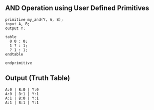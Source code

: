 ## AND Operation using User Defined Primitives
```
primitive my_and(Y, A, B);
input A, B;
output Y;

table
  0 0 : 0;
  1 ? : 1;
  ? 1 : 1;
endtable

endprimitive
```
## Output (Truth Table)
```
A:0 | B:0 | Y:0
A:0 | B:1 | Y:1
A:1 | B:0 | Y:1
A:1 | B:1 | Y:1
```
